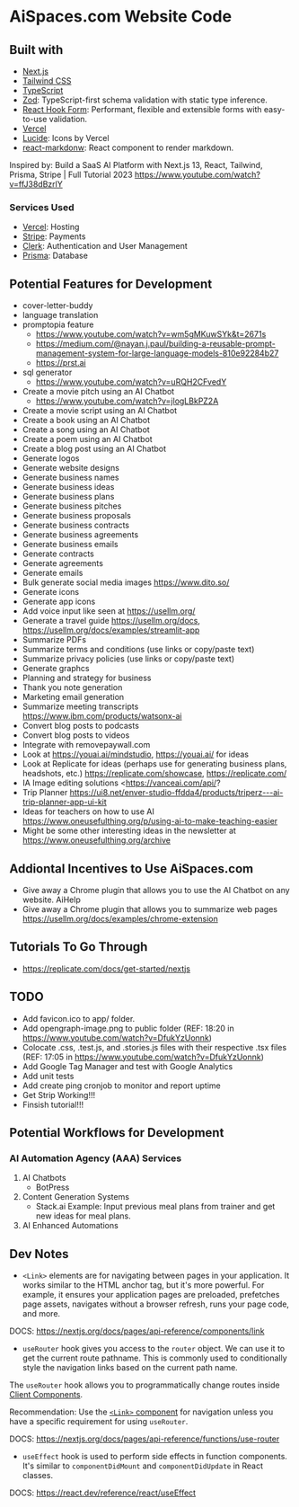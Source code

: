 # AiSpaces.com Website Code

## Built with

- [Next.js](https://nextjs.org/)
- [Tailwind CSS](https://tailwindcss.com/)
- [TypeScript](https://www.typescriptlang.org/)
- [Zod](https://zod.dev/): TypeScript-first schema validation with static type inference.
- [React Hook Form](https://react-hook-form.com/): Performant, flexible and extensible forms with easy-to-use validation.
- [Vercel](https://vercel.com/)
- [Lucide](https://lucide.dev/): Icons by Vercel
- [react-markdonw](https://github.com/remarkjs/react-markdown): React component to render markdown.

Inspired by:
Build a SaaS AI Platform with Next.js 13, React, Tailwind, Prisma, Stripe | Full Tutorial 2023
<https://www.youtube.com/watch?v=ffJ38dBzrlY>

### Services Used

- [Vercel](https://vercel.com/): Hosting
- [Stripe](https://stripe.com/): Payments
- [Clerk](https://dashboard.clerk.com/): Authentication and User Management
- [Prisma](https://www.prisma.io/): Database

## Potential Features for Development

- cover-letter-buddy 
- language translation
- promptopia feature
  - https://www.youtube.com/watch?v=wm5gMKuwSYk&t=2671s
  - https://medium.com/@nayan.j.paul/building-a-reusable-prompt-management-system-for-large-language-models-810e92284b27
  - https://prst.ai
- sql generator
  - https://www.youtube.com/watch?v=uRQH2CFvedY
- Create a movie pitch using an AI Chatbot
  - https://www.youtube.com/watch?v=jlogLBkPZ2A
- Create a movie script using an AI Chatbot
- Create a book using an AI Chatbot
- Create a song using an AI Chatbot
- Create a poem using an AI Chatbot
- Create a blog post using an AI Chatbot
- Generate logos
- Generate website designs
- Generate business names
- Generate business ideas
- Generate business plans
- Generate business pitches
- Generate business proposals
- Generate business contracts
- Generate business agreements
- Generate business emails
- Generate contracts
- Generate agreements
- Generate emails
- Bulk generate social media images <https://www.dito.so/>
- Generate icons
- Generate app icons
- Add voice input like seen at <https://usellm.org/>
- Generate a travel guide <https://usellm.org/docs>, <https://usellm.org/docs/examples/streamlit-app>
- Summarize PDFs
- Summarize terms and conditions (use links or copy/paste text)
- Summarize privacy policies (use links or copy/paste text)
- Generate graphcs
- Planning and strategy for business
- Thank you note generation
- Marketing email generation
- Summarize meeting transcripts <https://www.ibm.com/products/watsonx-ai>
- Convert blog posts to podcasts
- Convert blog posts to videos
- Integrate with removepaywall.com
- Look at <https://youai.ai/mindstudio>, <https://youai.ai/> for ideas
- Look at Replicate for ideas (perhaps use for generating business plans, headshots, etc.) <https://replicate.com/showcase>, <https://replicate.com/>
- IA Image editing solutions <https://vanceai.com/api/?
- Trip Planner <https://ui8.net/enver-studio-ffdda4/products/triperz---ai-trip-planner-app-ui-kit>
- Ideas for teachers on how to use AI <https://www.oneusefulthing.org/p/using-ai-to-make-teaching-easier>
- Might be some other interesting ideas in the newsletter at <https://www.oneusefulthing.org/archive>


## Addiontal Incentives to Use AiSpaces.com

- Give away a Chrome plugin that allows you to use the AI Chatbot on any website. AiHelp
- Give away a Chrome plugin that allows you to summarize web pages <https://usellm.org/docs/examples/chrome-extension>

## Tutorials To Go Through

- <https://replicate.com/docs/get-started/nextjs>

## TODO

- Add favicon.ico to app/ folder.
- Add opengraph-image.png to public folder (REF: 18:20 in <https://www.youtube.com/watch?v=DfukYzUonnk>)
- Colocate .css, .test.js, and .stories.js files with their respective .tsx files (REF: 17:05 in <https://www.youtube.com/watch?v=DfukYzUonnk>)
- Add Google Tag Manager and test with Google Analytics
- Add unit tests
- Add create ping cronjob to monitor and report uptime
- Get Strip Working!!!
- Finsish tutorial!!!

## Potential Workflows for Development

### AI Automation Agency (AAA) Services

1. AI Chatbots
	- BotPress
2. Content Generation Systems
	- Stack.ai
	Example: Input previous meal plans from trainer and get new ideas for meal plans.
3. AI Enhanced Automations

## Dev Notes

- `<Link>` elements are for navigating between pages in your application. It works similar to the HTML anchor tag, but it's more powerful. For example, it ensures your application pages are preloaded, prefetches page assets, navigates without a browser refresh, runs your page code, and more.

DOCS: <https://nextjs.org/docs/pages/api-reference/components/link>

- `useRouter` hook gives you access to the `router` object. We can use it to get the current route pathname. This is commonly used to conditionally style the navigation links based on the current path name.

The `useRouter` hook allows you to programmatically change routes inside [Client Components](https://nextjs.org/docs/getting-started/react-essentials).

Recommendation: Use the [`<Link>` component](https://nextjs.org/docs/app/building-your-application/routing/linking-and-navigating#link-component) for navigation unless you have a specific requirement for using `useRouter`.

DOCS: <https://nextjs.org/docs/pages/api-reference/functions/use-router>

- `useEffect` hook is used to perform side effects in function components. It's similar to `componentDidMount` and `componentDidUpdate` in React classes.

DOCS: <https://react.dev/reference/react/useEffect>
